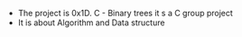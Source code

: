 * The project is 0x1D. C - Binary trees it s a C group project 
* It is about Algorithm and Data structure
